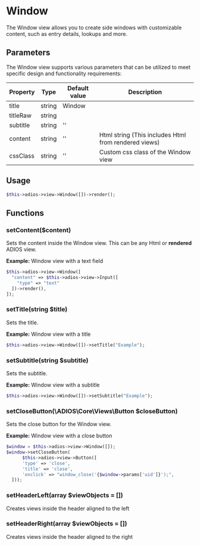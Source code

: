 # Window

The Window view allows you to create side windows with customizable content, such as entry details, lookups and more.

## Parameters

The Window view supports various parameters that can be utilized to meet specific design and functionality requirements:

| Property | Type   | Default value | Description                                          |
| -------- | ------ | ------------- | ---------------------------------------------------- |
| title    | string | Window        |                                                      |
| titleRaw | string |               |                                                      |
| subtitle | string | ''            |                                                      |
| content  | string | ''            | Html string (This includes Html from rendered views) |
| cssClass | string | ''            | Custom css class of the Window view                  |


## Usage

```php
$this->adios->view->Window([])->render();
```

## Functions

### setContent($content)

Sets the content inside the Window view. This can be any Html or **rendered** ADIOS view.

**Example:** Window view with a text field

```php
$this->adios->view->Window([
  "content" => $this->adios->view->Input([
    "type" => "text"
  ])->render(),
]);
```

### setTitle(string $title)

Sets the title.

**Example:** Window view with a title

```php
$this->adios->view->Window([])->setTitle("Example");
```
### setSubtitle(string $subtitle)

Sets the subtitle.

**Example:** Window view with a subtitle

```php
$this->adios->view->Window([])->setSubtitle("Example");
```

### setCloseButton(\ADIOS\Core\Views\Button $closeButton)

Sets the close button for the Window view.

**Example:** Window view with a close button

```php
$window = $this->adios->view->Window([]);
$window->setCloseButton(
      $this->adios->view->Button([
      'type' => 'close',
      'title' => 'close',
      'onclick' => "window_close('{$window->params['uid']}');",
  ]));
```

### setHeaderLeft(array $viewObjects = [])

Creates views inside the header aligned to the left

### setHeaderRight(array $viewObjects = [])

Creates views inside the header aligned to the right

